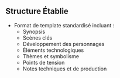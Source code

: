 ## Structure Établie
- Format de template standardisé incluant :
  - Synopsis
  - Scènes clés
  - Développement des personnages
  - Éléments technologiques
  - Thèmes et symbolisme
  - Points de tension
  - Notes techniques et de production
